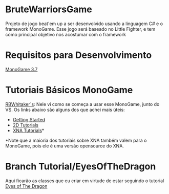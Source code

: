 # BruteWarriorsGame
Projeto de jogo beat'em up a ser desenvolvido usando a linguagem C# e o framework MonoGame. Esse jogo será baseado no Little Fighter, e tem como principal objetivo nos acostumar com o framework

# Requisitos para Desenvolvimento
[MonoGame 3.7](https://github.com/MonoGame/MonoGame/releases/download/v3.7/MonoGameSetup.exe)

# Tutoriais Básicos MonoGame
[RBWhitaker´s](http://rbwhitaker.wikidot.com/monogame-tutorials): Nele vi como se começa a usar esse MonoGame, junto do VS. Os links abaixo são alguns dos que achei mais úteis:

* [Getting Started](http://rbwhitaker.wikidot.com/monogame-tutorials)
* [2D Tutorials](http://rbwhitaker.wikidot.com/monogame-2d-tutorials)
* [XNA Tutorials](http://rbwhitaker.wikidot.com/xna-tutorials)*

\*Note que a maioria dos tutoriais sobre XNA também valem para o MonoGame, pois ele é uma versão opensource do XNA.

# Branch Tutorial/EyesOfTheDragon
Aqui ficarão as classes que eu criar em virtude de estar seguindo o tutorial [Eyes of The Dragon](http://gameprogrammingadventures.org/eyes-of-the-dragon-tutorial-series/)

